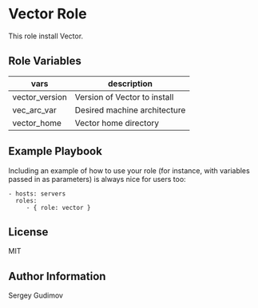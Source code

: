 Vector Role
=========

This role install Vector. 

Role Variables
--------------

|vars| description|
|------|--------------------|
| vector_version | Version of Vector to install |
| vec_arc_var | Desired machine architecture | 
| vector_home | Vector home directory |

Example Playbook
----------------

Including an example of how to use your role (for instance, with variables passed in as parameters) is always nice for users too:

    - hosts: servers
      roles:
         - { role: vector }

License
-------

MIT

Author Information
------------------

Sergey Gudimov

